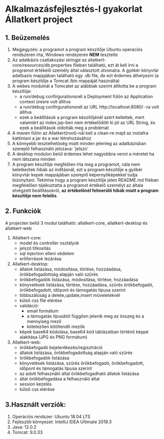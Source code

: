 # Alkalmazásfejlesztés-I gyakorlat Állatkert project

## 1. Beüzemelés
1. Megjegyzés: a programot a program készítője Ubuntu operációs rendszeren írta, Windows rendszeren **NEM** tesztelte 
2. Az adatbázis csatlakozási stringje az allatkert-core/resources/db.properties fileban található, ezt át kell írni a programot értékelő személy által választott útvonalra. A gyökér könyvtár adatbazis mappjában található egy .db file, de ezt érdemes áthelyezni (a program készítője a Tomcat /bin mappáját használta)
3. A webes modulnál a Tomcatet az alábbiak szerint állította be a program készítője:
   - a run/debug confirgurationsnél a Deployment fülön az Application context üresre volt állítva
   - a run/debug confirgurationsnél az URL http://localhost:8080/ -ra volt állítva
   - ezek a beállítások a program készítőjénél azért kellettek, mert valamiért az index.jsp-ben nem értékelődött ki jól az URL String, és ezek a beállítások oldották meg a problémát
4. A maven fülön az Allatkert(root)-nál kell a clean-re majd az installra kattintani a jar és a war létrehozásához
5. A könnyebb tesztelhetőség miatt minden jelenleg az adatbázisban szereplő felhasználó jelszava: 'jelszo'   
6. A desktop modulon belül érdemes lehet nagyobbra venni a méretet ha nem látszana minden
7. A program készítője megfelően írta meg a programot, nála nem keletkeztek hibák az indításnál, ezt a program készítője a gyökér könyvtár kepek mappájában szereplő képernyőképekkel tudja bizonyítani. Tekintve hogy a program készítője jelen README.md fileban megfelelően tájékoztatta a programot értékelő személyt az általa elvégzett beállításokról, **az értékelőnél felmerülő hibák miatt a program készítője nem felelős**.

## 2. Funkciók

A projecten belül 3 modul található: allatkert-core, allatkert-desktop és allatkert-web

1. Allatkert-core:
   - model és controller osztályok
   - jelszó titkosítás
   - sql injection elleni védelem
   - erőforrások lezárása
2. Allatkert-desktop:
   - állatok listázása, módosítása, törlése, hozzáadása, örökbefogadottság alapján való szűrés
   - örökbefogadók listázása, módosítása, törlése, hozzáadása
   - könyvelések listázása, törlése, hozzáadása, szűrés örökbefogadó, örökbefogadott, időpont és támogatás típusa szerint
   - többszálúság a delete,update,insert műveleteknél
   - külső css file elérése
   - validáció:
     - email formátum
     - a támogatás típusától függően jelenik meg az összeg és a mennyiség mező
     - kötelezően kitöltendő mezők
   - képek base64 kódolása, base64 kód táblázatban történő képpé alakítása (JPG és PNG formátum)
3. Allatkert-web:
   - örökbefogadó bejelentkezés/regisztráció
   - állatok listázása, örökbefogadottság alapján való szűrés
   - örökbefogadók listázása
   - könyvelések listázása, szűrés örökbefogadó, örökbefogadott, időpont és támogatás típusa szerint
   - az adott felhasználó által örökbefogadható állatok listázása
   - állat örökbefogadása a felhasználó által
   - session kezelés
   - külső css elérése
   
## 3.Használt verziók:
1. Operációs rendszer: Ubuntu 18.04 LTS
2. Fejlesztői környezet: IntelliJ IDEA Ultimate 2019.3 
3. Java: 12.0.2
4. Tomcat: 9.0.33
